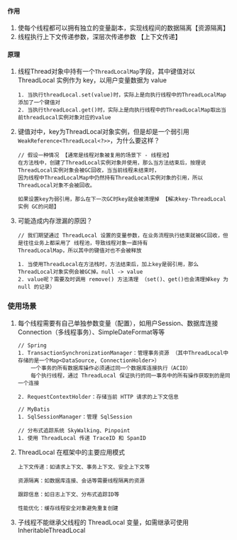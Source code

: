 
#### 作用
1. 使每个线程都可以拥有独立的变量副本，实现线程间的数据隔离【资源隔离】
2. 线程执行上下文传递参数，深层次传递参数 【上下文传递】
    

#### 原理
1. 线程Thread对象中持有一个`ThreadLocalMap`字段，其中键值对以 ThreadLocal 实例作为 key，以用户变量数据为 value
    ```
    1. 当执行threadLocal.set(value)时，实际上是向执行线程中的ThreadLocalMap添加了一个键值对
    2. 当执行threadLocal.get()时，实际上是向执行线程中的ThreadLocalMap取出当前threadLocal实例对象对应的value
    ```

2. 键值对中，key为ThreadLocal对象实例，但是却是一个弱引用 `WeakReference<ThreadLocal<?>>`，为什么要这样？
    ```
    // 假设一种情况 【通常是线程对象被复用的场景下 - 线程池】
    在方法栈中，创建了ThreadLocal实例对象并使用，那么当方法结束后，按理说ThreadLocal实例对象会被GC回收，当当前线程未结束时，
    因为线程中ThreadLocalMap中仍然持有ThreadLocal实例对象的引用，所以ThreadLocal对象不会被回收。

    如果设置key为弱引用，那么在下一次GC时key就会被清理掉 【解决key-ThreadLocal实例 GC的问题】
    ```
3. 可能造成内存泄漏的原因？
    ```
    // 我们期望通过 ThreadLocal 设置的变量参数，在业务流程执行结束就被GC回收，但是往往业务上都采用了 线程池，导致线程对象一直持有
    ThreadLocalMap，所以其中的键值对也不会被释放

    1. 当使用ThreadLocal在方法栈时，方法结束后，加上key是弱引用，那么ThreadLocal对象实例会被GC掉。null -> value
    2. value呢？需要及时调用 remove() 方法清理 （set()、get()也会清理掉key 为 null 的记录）
    ```


### 使用场景
1. 每个线程需要有自己单独参数变量（配置），如用户Session、数据库连接Connection（多线程事务）、SimpleDateFormat等等
    ```
    // Spring
    1. TransactionSynchronizationManager：管理事务资源 （其中ThreadLocal中存储的是一个Map<DataSource, ConnectionHolder>）
        一个事务的所有数据库操作必须通过同一个数据库连接执行（ACID）
        每个执行线程，通过 ThreadLocal 保证执行的同一事务中的所有操作获取到的是同一个连接

    2. RequestContextHolder：存储当前 HTTP 请求的上下文信息

    // MyBatis
    1. SqlSessionManager：管理 SqlSession
    
    // 分布式追踪系统 SkyWalking、Pinpoint
    1. 使用 ThreadLocal 传递 TraceID 和 SpanID
    ```

2. ThreadLocal 在框架中的主要应用模式
    ```
    上下文传递：如请求上下文、事务上下文、安全上下文等

    资源隔离：如数据库连接、会话等需要线程隔离的资源

    跟踪信息：如日志上下文、分布式追踪ID等

    性能优化：缓存线程安全对象避免重复创建
    ```

3. 子线程不能继承父线程的 ThreadLocal 变量，如需继承可使用 InheritableThreadLocal   